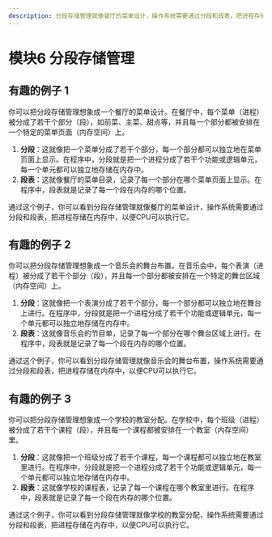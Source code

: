 ```yaml
---
description: 分段存储管理就像餐厅的菜单设计，操作系统需要通过分段和段表，把进程存储在内存中，以便CPU可以执行它。
---
```


# 模块6 分段存储管理

## 有趣的例子 1

你可以把分段存储管理想象成一个餐厅的菜单设计。在餐厅中，每个菜单（进程）被分成了若干个部分（段），如前菜、主菜、甜点等，并且每一个部分都被安排在一个特定的菜单页面（内存空间）上。

1. **分段**：这就像把一个菜单分成了若干个部分，每一个部分都可以独立地在菜单页面上显示。在程序中，分段就是把一个进程分成了若干个功能或逻辑单元，每一个单元都可以独立地存储在内存中。
2. **段表**：这就像餐厅的菜单目录，记录了每一个部分在哪个菜单页面上显示。在程序中，段表就是记录了每一个段在内存的哪个位置。

通过这个例子，你可以看到分段存储管理就像餐厅的菜单设计，操作系统需要通过分段和段表，把进程存储在内存中，以便CPU可以执行它。



## 有趣的例子 2

你可以把分段存储管理想象成一个音乐会的舞台布置。在音乐会中，每个表演（进程）被分成了若干个部分（段），并且每一个部分都被安排在一个特定的舞台区域（内存空间）上。

1. **分段**：这就像把一个表演分成了若干个部分，每一个部分都可以独立地在舞台上进行。在程序中，分段就是把一个进程分成了若干个功能或逻辑单元，每一个单元都可以独立地存储在内存中。
2. **段表**：这就像音乐会的节目单，记录了每一个部分在哪个舞台区域上进行。在程序中，段表就是记录了每一个段在内存的哪个位置。

通过这个例子，你可以看到分段存储管理就像音乐会的舞台布置，操作系统需要通过分段和段表，把进程存储在内存中，以便CPU可以执行它。



## 有趣的例子 3

你可以把分段存储管理想象成一个学校的教室分配。在学校中，每个班级（进程）被分成了若干个课程（段），并且每一个课程都被安排在一个教室（内存空间）里。

1. **分段**：这就像把一个班级分成了若干个课程，每一个课程都可以独立地在教室里进行。在程序中，分段就是把一个进程分成了若干个功能或逻辑单元，每一个单元都可以独立地存储在内存中。
2. **段表**：这就像学校的课程表，记录了每一个课程在哪个教室里进行。在程序中，段表就是记录了每一个段在内存的哪个位置。

通过这个例子，你可以看到分段存储管理就像学校的教室分配，操作系统需要通过分段和段表，把进程存储在内存中，以便CPU可以执行它。

